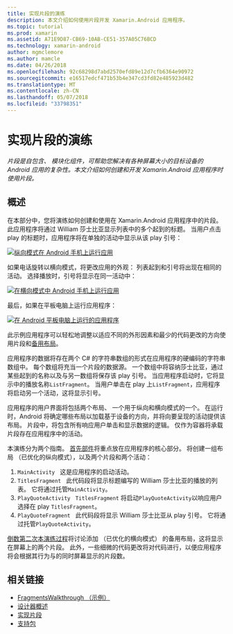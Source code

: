```yaml
---
title: 实现片段的演练
description: 本文介绍如何使用片段开发 Xamarin.Android 应用程序。
ms.topic: tutorial
ms.prod: xamarin
ms.assetid: A71E9D87-CB69-10AB-CE51-357A05C76BCD
ms.technology: xamarin-android
author: mgmclemore
ms.author: mamcle
ms.date: 04/26/2018
ms.openlocfilehash: 92c68298d7abd2570efd89e12d7cfb6364e90972
ms.sourcegitcommit: e16517edcf471b53b4e347cd3fd82e485923d482
ms.translationtype: MT
ms.contentlocale: zh-CN
ms.lasthandoff: 05/07/2018
ms.locfileid: "33798351"
---
```

# <a name="implementing-fragments---walkthrough"></a>实现片段的演练

_片段是自包含、 模块化组件，可帮助您解决有各种屏幕大小的目标设备的 Android 应用的复杂性。本文介绍如何创建和开发 Xamarin.Android 应用程序时使用片段。_

## <a name="overview"></a>概述

在本部分中，您将演练如何创建和使用在 Xamarin.Android 应用程序中的片段。 此应用程序将通过 William 莎士比亚显示列表中的多个起到的标题。 当用户点击 play 的标题时，应用程序将在单独的活动中显示从该 play 引号：

[![纵向模式在 Android 手机上运行应用](./images/intro-screenshot-phone-sml.png)](./images/intro-screenshot-phone.png#lightbox)

如果电话旋转以横向模式，将更改应用的外观： 列表起到和引号将出现在相同的活动。 选择播放时，引号将显示在同一活动中：

[![在横向模式中 Android 手机上运行应用](./images/intro-screenshot-phone-land-sml.png)](./images/intro-screenshot-phone-land.png#lightbox)

最后，如果在平板电脑上运行应用程序：

[![在 Android 平板电脑上运行的应用程序](./images/intro-screenshot-tablet-sml.png)](./images/intro-screenshot-tablet.png#lightbox)

此示例应用程序可以轻松地调整以适应不同的外形因素和最少的代码更改的方向使用片段和[备用布局](/xamarin/android/app-fundamentals/resources-in-android/alternate-resources)。

应用程序的数据将存在两个 C# 的字符串数组的形式在应用程序的硬编码的字符串数组中。 每个数组将充当一个片段的数据源。  一个数组中将容纳莎士比亚，通过某些起到的名称以及与另一数组将保存该 play 引号。 当应用程序启动时，它将显示中的播放名称`ListFragment`。 当用户单击在 play 上`ListFragment`，应用程序将启动另一个活动，这将显示引号。

应用程序的用户界面将包括两个布局、 一个用于纵向和横向模式的一个。 在运行时，Android 将确定哪些布局以加载基于设备的方向，并将向要呈现的活动提供该布局。 片段中，将包含所有响应用户单击和显示数据的逻辑。 仅作为容器将承载片段存在应用程序中的活动。

本演练分为两个指南。 [首先部件](./walkthrough.md)将重点放在应用程序的核心部分。 将创建一组布局 （已优化的纵向模式），以及两个片段和两个活动：

1. `MainActivity` &nbsp; 这是应用程序的启动活动。
1. `TitlesFragment` &nbsp; 此代码段将显示标题编写的 William 莎士比亚的播放的列表。 它将通过托管`MainActivity`。
1. `PlayQuoteActivity` &nbsp; `TitlesFragment` 将启动`PlayQuoteActivity`以响应用户选择在 play `TitlesFragment`。
1. `PlayQuoteFragment` &nbsp; 此代码段将显示 William 莎士比亚从 play 引号。 它将通过托管`PlayQuoteActivity`。

[倒数第二次本演练过程](./walkthrough-landscape.md)将讨论添加 （已优化的横向模式） 的备用布局，这将显示在屏幕上的两个片段。 此外，一些细微的代码更改将对代码进行，以便应用程序将会根据其行为与的同时屏幕显示的片段数。

## <a name="related-links"></a>相关链接

- [FragmentsWalkthrough （示例）](https://developer.xamarin.com/samples/monodroid/FragmentsWalkthrough/)
- [设计器概述](~/android/user-interface/android-designer/index.md)
- [实现片段](http://developer.android.com/guide/topics/fundamentals/fragments.html)
- [支持包](http://developer.android.com/sdk/compatibility-library.html)
